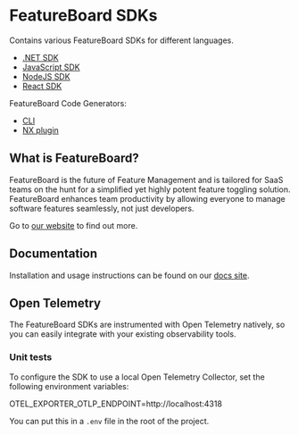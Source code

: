 # FeatureBoard SDKs

Contains various FeatureBoard SDKs for different languages.

- [.NET SDK](libs/dotnet-sdk/README.md)
- [JavaScript SDK](libs/js-sdk/README.md)
- [NodeJS SDK](libs/node-sdk/README.md)
- [React SDK](libs/react-sdk/README.md)

FeatureBoard Code Generators:

- [CLI](apps/cli/README.md)
- [NX plugin](libs/nx-plugin/README.md)

## What is FeatureBoard?

FeatureBoard is the future of Feature Management and is tailored for SaaS teams on the hunt for a simplified yet highly potent feature toggling solution. FeatureBoard enhances team productivity by allowing everyone to manage software features seamlessly, not just developers.

Go to [our website](https://featureboard.app) to find out more.

## Documentation

Installation and usage instructions can be found on our [docs site](https://docs.featureboard.app).

## Open Telemetry

The FeatureBoard SDKs are instrumented with Open Telemetry natively, so you can easily integrate with your existing observability tools.

### Unit tests

To configure the SDK to use a local Open Telemetry Collector, set the following environment variables:

OTEL_EXPORTER_OTLP_ENDPOINT=http://localhost:4318

You can put this in a `.env` file in the root of the project.
